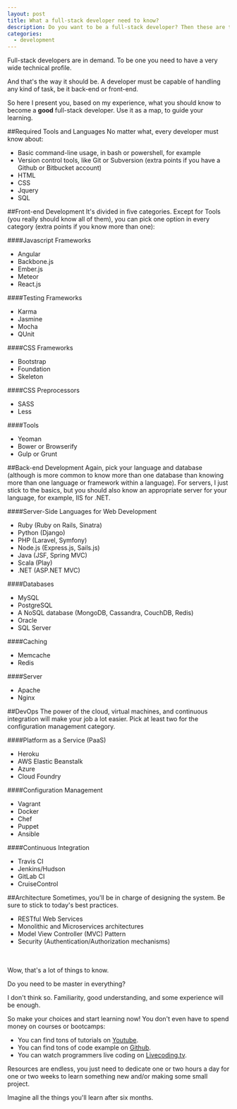 ```yaml
---
layout: post
title: What a full-stack developer need to know?
description: Do you want to be a full-stack developer? Then these are the technologies and tools you should know
categories:
  - development
---
```


Full-stack developers are in demand. To be one you need to have a very wide technical profile.

And that's the way it should be. A developer must be capable of handling any kind of task, be it back-end or front-end.

So here I present you, based on my experience, what you should know to become a **good** full-stack developer. Use it as a map, to guide your learning.

##Required Tools and Languages
No matter what, every developer must know about:

- Basic command-line usage, in bash or powershell, for example
- Version control tools, like Git or Subversion (extra points if you have a Github or Bitbucket account)
- HTML
- CSS
- Jquery
- SQL


##Front-end Development
It's divided in five categories. Except for Tools (you really should know all of them), you can pick one option in every category (extra points if you know more than one):

####Javascript Frameworks
- Angular
- Backbone.js
- Ember.js
- Meteor
- React.js

####Testing Frameworks
- Karma
- Jasmine
- Mocha
- QUnit

####CSS Frameworks
- Bootstrap
- Foundation
- Skeleton

####CSS Preprocessors
- SASS
- Less

####Tools
- Yeoman
- Bower or Browserify
- Gulp or Grunt


##Back-end Development
Again, pick your language and database (although is more common to know more than one database than knowing more than one language or framework within a language). For servers, I just stick to the basics, but you should also know an appropriate server for your language, for example, IIS for .NET.

####Server-Side Languages for Web Development
- Ruby (Ruby on Rails, Sinatra)
- Python (Django)
- PHP (Laravel, Symfony)
- Node.js (Express.js, Sails.js)
- Java (JSF, Spring MVC)
- Scala (Play)
- .NET (ASP.NET MVC)

####Databases
- MySQL
- PostgreSQL
- A NoSQL database (MongoDB, Cassandra, CouchDB, Redis)
- Oracle
- SQL Server

####Caching
- Memcache
- Redis

####Server
- Apache
- Nginx


##DevOps
The power of the cloud, virtual machines, and continuous integration will make your job a lot easier. Pick at least two for the configuration management category.

####Platform as a Service (PaaS)
- Heroku
- AWS Elastic Beanstalk
- Azure
- Cloud Foundry

####Configuration Management
- Vagrant
- Docker
- Chef
- Puppet
- Ansible

####Continuous Integration
- Travis CI
- Jenkins/Hudson
- GitLab CI
- CruiseControl


##Architecture
Sometimes, you'll be in charge of designing the system. Be sure to stick to today's best practices.

- RESTful Web Services
- Monolithic and Microservices architectures
- Model View Controller (MVC) Pattern
- Security (Authentication/Authorization mechanisms) 

<br/><br/>
Wow, that's a lot of things to know.

Do you need to be master in everything?

I don't think so. Familiarity, good understanding, and some experience will be enough.

So make your choices and start learning now! You don't even have to spend money on courses or bootcamps:

- You can find tons of tutorials on [Youtube](http://www.youtube.com).
- You can find tons of code example on [Github](http://www.github.com).
- You can watch programmers live coding on [Livecoding.tv](https://www.livecoding.tv/).

Resources are endless, you just need to dedicate one or two hours a day for one or two weeks to learn something new and/or making some small project.

Imagine all the things you'll learn after six months.
